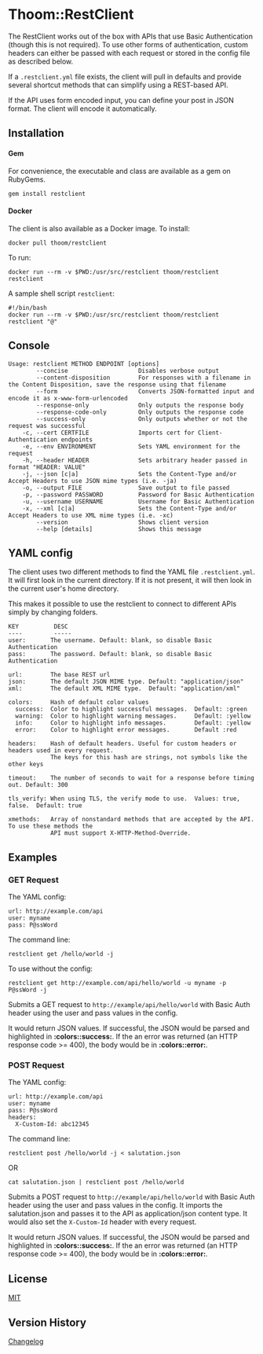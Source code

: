 Thoom::RestClient
=================

The RestClient works out of the box with APIs that use Basic Authentication (though this is not required).
To use other forms of authentication, custom headers can either be passed with each request
or stored in the config file as described below.

If a `.restclient.yml` file exists, the client will pull in defaults and provide several shortcut methods
that can simplify using a REST-based API.

If the API uses form encoded input, you can define your post in JSON format. The client
will encode it automatically.

Installation
------------

#### Gem
For convenience, the executable and class are available as a gem on RubyGems.

    gem install restclient

#### Docker
The client is also available as a Docker image. To install:

    docker pull thoom/restclient

To run:

    docker run --rm -v $PWD:/usr/src/restclient thoom/restclient restclient

A sample shell script `restclient`:

    #!/bin/bash
    docker run --rm -v $PWD:/usr/src/restclient thoom/restclient restclient "@"

Console
-------

    Usage: restclient METHOD ENDPOINT [options]
            --concise                    Disables verbose output
            --content-disposition        For responses with a filename in the Content Disposition, save the response using that filename
            --form                       Converts JSON-formatted input and encode it as x-www-form-urlencoded
            --response-only              Only outputs the response body
            --response-code-only         Only outputs the response code
            --success-only               Only outputs whether or not the request was successful
        -c, --cert CERTFILE              Imports cert for Client-Authentication endpoints
        -e, --env ENVIRONMENT            Sets YAML environment for the request
        -h, --header HEADER              Sets arbitrary header passed in format "HEADER: VALUE"
        -j, --json [c|a]                 Sets the Content-Type and/or Accept Headers to use JSON mime types (i.e. -ja)
        -o, --output FILE                Save output to file passed
        -p, --password PASSWORD          Password for Basic Authentication
        -u, --username USERNAME          Username for Basic Authentication
        -x, --xml [c|a]                  Sets the Content-Type and/or Accept Headers to use XML mime types (i.e. -xc)
            --version                    Shows client version
            --help [details]             Shows this message

YAML config
-----------

The client uses two different methods to find the YAML file `.restclient.yml`. It will
first look in the current directory. If it is not present, it will then look in the current user's
home directory.

This makes it possible to use the restclient to connect to different APIs simply by changing
folders.

    KEY          DESC
    ----         -----
    user:       The username. Default: blank, so disable Basic Authentication
    pass:       The password. Default: blank, so disable Basic Authentication

    url:        The base REST url
    json:       The default JSON MIME type. Default: "application/json"
    xml:        The default XML MIME type.  Default: "application/xml"

    colors:     Hash of default color values
      success:  Color to highlight successful messages.  Default: :green
      warning:  Color to highlight warning messages.     Default: :yellow
      info:     Color to highlight info messages.        Default: :yellow
      error:    Color to highlight error messages.       Default :red

    headers:    Hash of default headers. Useful for custom headers or headers used in every request.
                The keys for this hash are strings, not symbols like the other keys

    timeout:    The number of seconds to wait for a response before timing out. Default: 300

    tls_verify: When using TLS, the verify mode to use.  Values: true, false.  Default: true

    xmethods:   Array of nonstandard methods that are accepted by the API. To use these methods the
                API must support X-HTTP-Method-Override.

Examples
--------

### GET Request

The YAML config:

    url: http://example.com/api
    user: myname
    pass: P@ssWord

The command line:

    restclient get /hello/world -j

To use without the config:

    restclient get http://example.com/api/hello/world -u myname -p P@ssWord -j

Submits a GET request to `http://example/api/hello/world` with Basic Auth header using the
user and pass values in the config.

It would return JSON values. If successful, the JSON would be parsed and highlighted in __:colors::success:__. If
the an error was returned (an HTTP response code >= 400), the body would be in __:colors::error:__.

### POST Request

The YAML config:

    url: http://example.com/api
    user: myname
    pass: P@ssWord
    headers:
      X-Custom-Id: abc12345

The command line:

    restclient post /hello/world -j < salutation.json

OR

    cat salutation.json | restclient post /hello/world

Submits a POST request to `http://example/api/hello/world` with Basic Auth header using the
user and pass values in the config. It imports the salutation.json and passes it to the API as application/json
content type. It would also set the `X-Custom-Id` header with every request.

It would return JSON values. If successful, the JSON would be parsed and highlighted in __:colors::success:__. If
the an error was returned (an HTTP response code >= 400), the body would be in __:colors::error:__.

License
-------
[MIT](LICENSE)

Version History
---------------
[Changelog](CHANGELOG.md)
